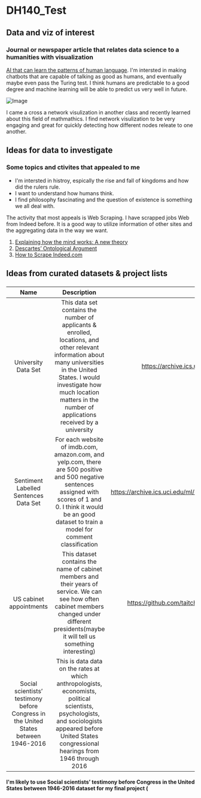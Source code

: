 # DH140_Test

## Data and viz of interest

### Journal or newspaper article that relates data science to a humanities  with visualization 

[AI that can learn the patterns of human language](https://news.mit.edu/2022/ai-learn-patterns-language-0830).
I'm intersted in making chatbots that are capable of talking as good as humans, and eventually maybe even pass the Turing test. I think humans are predictable to a good degree and machine learning will be able to predict us very well in future.

![Image](https://cambridge-intelligence.com/wp-content/uploads/2021/05/poster.jpg "Network visulization")

I came a cross a network visulization in another class and recently learned about this field of mathmathics. I find network visulization to be very engaging and great for quickly detecting how different nodes releate to one another.

## Ideas for data to investigate

### Some topics and ctivites that appealed to me 

* I'm intersted in histroy, espically the rise and fall of kingdoms and how did the rulers rule.
* I want to understand how humans think.
* I find philosophy fascinating and the question of existence is something we all deal with.

The activity that most appeals is Web Scraping. I have scrapped jobs Web from Indeed before. It is a good way to utilize information of other sites and the aggregating data in the way we want.

1. [Explaining how the mind works: A new theory](https://researchoutreach.org/articles/explaining-mind-works-new-theory/)
2. [Descartes’ Ontological Argument](https://plato.stanford.edu/entries/descartes-ontological/)
3. [How to Scrape Indeed.com](https://scrapfly.io/blog/how-to-scrape-indeedcom/)



## Ideas from curated datasets & project lists

###

| Name              | Description        | Link  |
|:-----------------:|:------------------:|:-----:|
|University Data Set|This data set contains the number of applicants & enrolled, locations, and other relevant information about many universities in the United States. I would investigate how much location matters in the number of applications received by a university|https://archive.ics.uci.edu/ml/datasets/University|
Sentiment Labelled Sentences Data Set|For each website of imdb.com, amazon.com, and yelp.com, there are 500 positive and 500 negative sentences assigned with scores of 1 and 0. I think it would be an good dataset to train a model for comment classification|https://archive.ics.uci.edu/ml/datasets/Sentiment+Labelled+Sentences|
US cabinet appointments|This dataset contains the name of cabinet members and their years of service. We can see how often cabinet members changed under different presidents(maybe it will tell us something interesting)|https://github.com/taitcha/American_cabinet_appointments|
|Social scientists’ testimony before Congress in the United States between 1946-2016| This is data  data on the rates at which anthropologists, economists, political scientists, psychologists, and sociologists appeared before United States congressional hearings from 1946 through 2016| |

#### I'm likely to use Social scientists’ testimony before Congress in the United States between 1946-2016 dataset for my final project (

